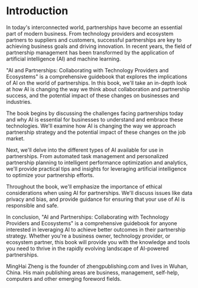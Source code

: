 # Introduction

In today's interconnected world, partnerships have become an essential part of modern business. From technology providers and ecosystem partners to suppliers and customers, successful partnerships are key to achieving business goals and driving innovation. In recent years, the field of partnership management has been transformed by the application of artificial intelligence (AI) and machine learning.

"AI and Partnerships: Collaborating with Technology Providers and Ecosystems" is a comprehensive guidebook that explores the implications of AI on the world of partnerships. In this book, we'll take an in-depth look at how AI is changing the way we think about collaboration and partnership success, and the potential impact of these changes on businesses and industries.

The book begins by discussing the challenges facing partnerships today and why AI is essential for businesses to understand and embrace these technologies. We'll examine how AI is changing the way we approach partnership strategy and the potential impact of these changes on the job market.

Next, we'll delve into the different types of AI available for use in partnerships. From automated task management and personalized partnership planning to intelligent performance optimization and analytics, we'll provide practical tips and insights for leveraging artificial intelligence to optimize your partnership efforts.

Throughout the book, we'll emphasize the importance of ethical considerations when using AI for partnerships. We'll discuss issues like data privacy and bias, and provide guidance for ensuring that your use of AI is responsible and safe.

In conclusion, "AI and Partnerships: Collaborating with Technology Providers and Ecosystems" is a comprehensive guidebook for anyone interested in leveraging AI to achieve better outcomes in their partnership strategy. Whether you're a business owner, technology provider, or ecosystem partner, this book will provide you with the knowledge and tools you need to thrive in the rapidly evolving landscape of AI-powered partnerships.

MingHai Zheng is the founder of zhengpublishing.com and lives in Wuhan, China. His main publishing areas are business, management, self-help, computers and other emerging foreword fields.
